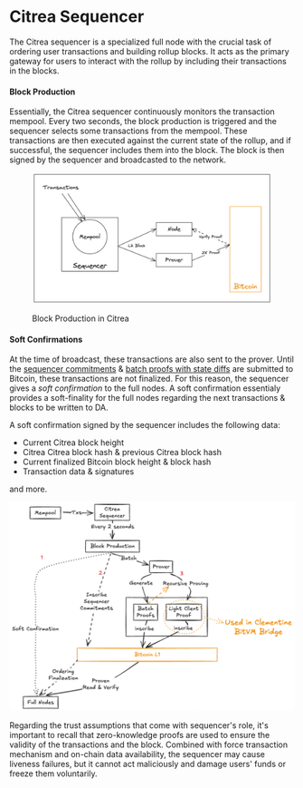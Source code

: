 # Citrea Sequencer

The Citrea sequencer is a specialized full node with the crucial task of ordering user transactions and building rollup blocks. It acts as the primary gateway for users to interact with the rollup by including their transactions in the blocks.

#### Block Production

Essentially, the Citrea sequencer continuously monitors the transaction mempool. Every two seconds, the block production is triggered and the sequencer selects some transactions from the mempool. These transactions are then executed against the current state of the rollup, and if successful, the sequencer includes them into the block. The block is then signed by the sequencer and broadcasted to the network.

<figure><img src="../../../.gitbook/assets/block_prod.png" alt=""><figcaption><p>Block Production in Citrea</p></figcaption></figure>

#### Soft Confirmations

At the time of broadcast, these transactions are also sent to the prover. Until the [sequencer commitments](./sequencer-commitments.md) & [batch proofs with state diffs](https://www.blog.citrea.xyz/citreas-batch-proofs/) are submitted to Bitcoin, these transactions are not finalized. For this reason, the sequencer gives a _soft confirmation_ to the full nodes. A soft confirmation essentialy provides a soft-finality for the full nodes regarding the next transactions & blocks to be written to DA.

A soft confirmation signed by the sequencer includes the following data:

- Current Citrea block height
- Citrea Citrea block hash & previous Citrea block hash
- Current finalized Bitcoin block height & block hash
- Transaction data & signatures

and more. 

![A more detailed block cycle](../../../.gitbook/assets/block_cycle.png)

Regarding the trust assumptions that come with sequencer's role, it's important to recall that zero-knowledge proofs are used to ensure the validity of the transactions and the block. Combined with force transaction mechanism and on-chain data availability, the sequencer may cause liveness failures, but it cannot act maliciously and damage users' funds or freeze them voluntarily. 

<!-- TODO: Add transaction selection logic a bit here -->
